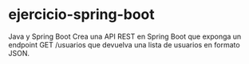 # ejercicio-spring-boot
Java y Spring Boot Crea una API REST en Spring Boot que exponga un endpoint GET /usuarios que devuelva una lista de usuarios en formato JSON.
